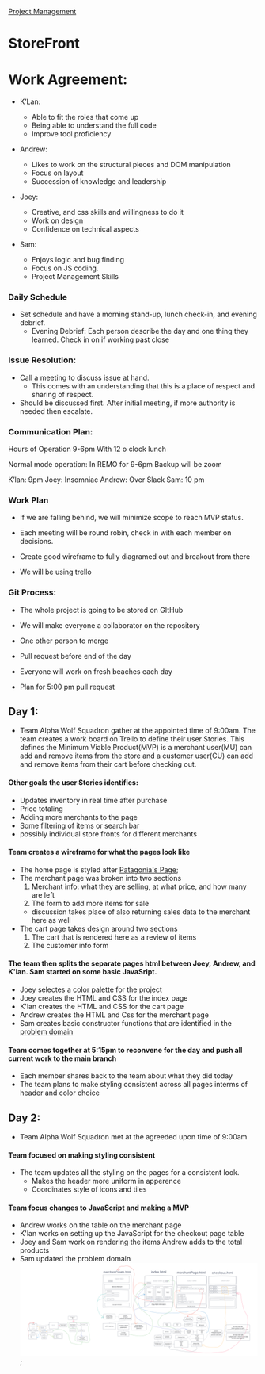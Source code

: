 [Project Management](https://trello.com/b/FHm7wgHI/alpha-wolf-squadron)

# StoreFront

# Work Agreement:
- K’Lan: 
  - Able to fit the roles that come up
  - Being able to understand the full code
  - Improve tool proficiency 


- Andrew: 
  - Likes to work on the structural pieces and DOM manipulation
  - Focus on layout
  - Succession of knowledge and leadership

- Joey: 
  - Creative, and css skills and willingness to do it
  - Work on design
  - Confidence on technical aspects

- Sam:
  - Enjoys logic and bug finding
  - Focus on JS coding.
  - Project Management Skills

### Daily Schedule
- Set schedule and have a morning stand-up, lunch check-in, and evening debrief.
  - Evening Debrief: Each person describe the day and one thing they learned. Check in on if working past close

### Issue Resolution:
- Call a meeting to discuss issue at hand.
  - This comes with an understanding that this is a place of respect and sharing of respect.
- Should be discussed first. After initial meeting, if more authority is needed then escalate.

### Communication Plan:
Hours of Operation 9-6pm With 12 o clock lunch

Normal mode operation:
In REMO for 9-6pm
Backup will be zoom

K’lan: 9pm
Joey: Insomniac 
Andrew: Over Slack
Sam: 10 pm

### Work Plan
- If we are falling behind, we will minimize scope to reach MVP status.

- Each meeting will be round robin, check in with each member on decisions.

- Create good wireframe to fully diagramed out and breakout from there
- We will be using trello

### Git Process:
- The whole project is going to be stored on GItHub
- We will make everyone a collaborator on the repository

- One other person to merge
- Pull request before end of the day
- Everyone will work on fresh beaches each day
- Plan for 5:00 pm pull request

## Day 1:
- Team Alpha Wolf Squadron gather at the appointed time of 9:00am. The team creates a work board on Trello to define their user Stories. This defines the Minimum Viable Product(MVP) is a merchant user(MU) can add and remove items from the store and a customer user(CU) can add and remove items from their cart before checking out.

#### Other goals the user Stories identifies:
  - Updates inventory in real time after purchase
  - Price totaling
  - Adding more merchants to the page
  - Some filtering of items or search bar
  - possibly individual store fronts for different merchants

#### Team creates a wireframe for what the pages look like
  - The home page is styled after [Patagonia's Page](https://www.patagonia.com/shop/clothing-gear/);
  - The merchant page was broken into two sections
    1. Merchant info: what they are selling, at what price, and how many are left
    2. The form to add more items for sale
    - discussion takes place of also returning sales data to the merchant here as well
  - The cart page takes design around two sections
    1. The cart that is rendered here as a review of items
    2. The customer info form

#### The team then splits the separate pages html between Joey, Andrew, and K'lan. Sam started on some basic JavaSript.
  - Joey selectes a [color palette](https://www.canva.com/colors/color-palettes/bright-lights/) for the project
  - Joey creates the HTML and CSS for the index page
  - K'lan creates the HTML and CSS for the cart page
  - Andrew creates the HTML and Css for the merchant page
  - Sam creates basic constructor functions that are identified in the [problem domain](/assets/storefront2.png)

#### Team comes together at 5:15pm to reconvene for the day and push all current work to the main branch
  - Each member shares back to the team about what they did today
  - The team plans to make styling consistent across all pages interms of header and color choice

## Day 2:
- Team Alpha Wolf Squadron met at the agreeded upon time of 9:00am

#### Team focused on making styling consistent
- The team updates all the styling on the pages for a consistent look.
  - Makes the header more uniform in apperence
  - Coordinates style of icons and tiles

#### Team focus changes to JavaScript and making a MVP
- Andrew works on the table on the merchant page
- K'lan works on setting up the JavaScript for the checkout page table
- Joey and Sam work on rendering the items Andrew adds to the total products
- Sam updated the problem domain
![problem Domain](/assets/storefrontupdate.png);


